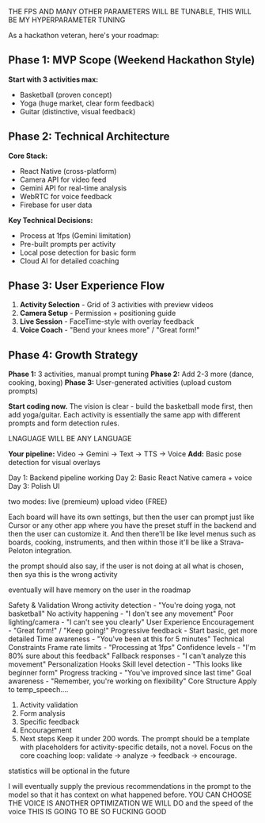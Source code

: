 THE FPS AND MANY OTHER PARAMETERS WILL BE TUNABLE, THIS WILL BE MY HYPERPARAMETER TUNING

As a hackathon veteran, here's your roadmap:

## Phase 1: MVP Scope (Weekend Hackathon Style)
**Start with 3 activities max:**
- Basketball (proven concept)
- Yoga (huge market, clear form feedback)
- Guitar (distinctive, visual feedback)

## Phase 2: Technical Architecture
**Core Stack:**
- React Native (cross-platform)
- Camera API for video feed
- Gemini API for real-time analysis
- WebRTC for voice feedback
- Firebase for user data

**Key Technical Decisions:**
- Process at 1fps (Gemini limitation)
- Pre-built prompts per activity
- Local pose detection for basic form
- Cloud AI for detailed coaching

## Phase 3: User Experience Flow
1. **Activity Selection** - Grid of 3 activities with preview videos
2. **Camera Setup** - Permission + positioning guide
3. **Live Session** - FaceTime-style with overlay feedback
4. **Voice Coach** - "Bend your knees more" / "Great form!"

## Phase 4: Growth Strategy
**Phase 1:** 3 activities, manual prompt tuning
**Phase 2:** Add 2-3 more (dance, cooking, boxing)
**Phase 3:** User-generated activities (upload custom prompts)

**Start coding now.** The vision is clear - build the basketball mode first, then add yoga/guitar. Each activity is essentially the same app with different prompts and form detection rules.

LNAGUAGE WILL BE ANY LANGUAGE

**Your pipeline:** Video → Gemini → Text → TTS → Voice
**Add:** Basic pose detection for visual overlays

Day 1: Backend pipeline working
Day 2: Basic React Native camera + voice
Day 3: Polish UI

two modes: live (premieum) upload video (FREE)

Each board will have its own settings, but then the user can prompt just like Cursor or any other app where you have the preset stuff in the backend and then the user can customize it. And then there'll be like level menus such as boards, cooking, instruments, and then within those it'll be like a Strava-Peloton integration.

the prompt should also say, if the user is not doing at all what is chosen, then sya this is the wrong activity

eventually will have memory on the user in the roadmap


Safety & Validation
Wrong activity detection - "You're doing yoga, not basketball"
No activity happening - "I don't see any movement"
Poor lighting/camera - "I can't see you clearly"
User Experience
Encouragement - "Great form!" / "Keep going!"
Progressive feedback - Start basic, get more detailed
Time awareness - "You've been at this for 5 minutes"
Technical Constraints
Frame rate limits - "Processing at 1fps"
Confidence levels - "I'm 80% sure about this feedback"
Fallback responses - "I can't analyze this movement"
Personalization Hooks
Skill level detection - "This looks like beginner form"
Progress tracking - "You've improved since last time"
Goal awareness - "Remember, you're working on flexibility"
Core Structure
Apply to temp_speech....
1. Activity validation
2. Form analysis
3. Specific feedback
4. Encouragement
5. Next steps
Keep it under 200 words. The prompt should be a template with placeholders for activity-specific details, not a novel.
Focus on the core coaching loop: validate → analyze → feedback → encourage.

statistics will be optional in the future


I will eventually supply the previous recommendations in the prompt to the model so that it has context on what happened before.
YOU CAN CHOOSE THE VOICE IS ANOTHER OPTIMIZATION WE WILL DO and the speed of the voice THIS IS GOING TO BE SO FUCKING GOOD